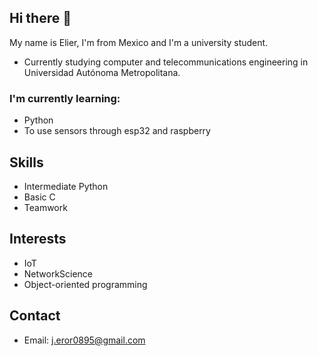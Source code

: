 ## Hi there 👋

My name is Elier, I'm from Mexico and I'm a university student.

* Currently studying computer and telecommunications engineering in Universidad Autónoma Metropolitana.

### I'm currently learning: 

* Python
* To use sensors through esp32 and raspberry

## Skills

* Intermediate Python
* Basic C 
* Teamwork

## Interests

* IoT
* NetworkScience
* Object-oriented programming

## Contact
* Email: j.eror0895@gmail.com
<!--
**ElierRosales/ElierRosales** is a ✨ _special_ ✨ repository because its `README.md` (this file) appears on your GitHub profile.

Here are some ideas to get you started:

- 🔭 I’m currently working on ...
- 🌱 I’m currently learning ...
- 👯 I’m looking to collaborate on ...
- 🤔 I’m looking for help with ...
- 💬 Ask me about ...
- 📫 How to reach me: ...
- 😄 Pronouns: ...
- ⚡ Fun fact: ...
-->
